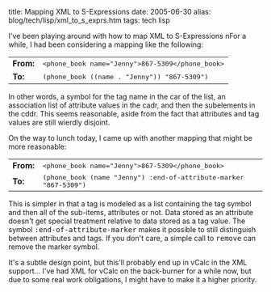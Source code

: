 title: Mapping XML to S-Expressions
date: 2005-06-30
alias: blog/tech/lisp/xml_to_s_exprs.htm
tags: tech lisp

I've been playing around with how to map XML to S-Expressions nFor a
while, I had been considering a mapping like the following:

<table border="0" cellspacing="2">
<tr><td><b>From:</b></td><td><tt>&lt;phone_book name="Jenny"&gt;867-5309&lt;/phone_book&gt;</tt></td></tr>
<tr><td><b>To:</b></td><td><tt>(phone_book ((name . "Jenny")) "867-5309")</tt></td></tr>
</table>

In other words, a symbol for the tag name in the car of the list,
an association list of attribute values in the cadr, and then the
subelements in the cddr. This seems reasonable, aside from the fact
that attributes and tag values are still wierdly disjoint.

On the way to lunch today, I came up with another mapping that might
be more reasonable:

<table border="0" cellspacing="2">
<tr><td><b>From:</b></td><td><tt>&lt;phone_book name="Jenny"&gt;867-5309&lt;/phone_book&gt;</tt></td></tr>
<tr><td><b>To:</b></td><td><tt>(phone_book (name "Jenny") :end-of-attribute-marker "867-5309")</tt></td></tr>
</table>

This is simpler in that a tag is modeled as a list containing 
the tag symbol and then all of the sub-items, attributes or not. Data
stored as an attribute doesn't get special treatment relative to 
data stored as a tag value. The symbol <tt>:end-of-attribute-marker</tt> makes
it possible to still distinguish between attributes and tags. If you
don't care, a simple call to <tt>remove</tt> can remove the marker symbol.

It's a subtle design point, but this'll probably end up in vCalc in the XML 
support... I've had XML for vCalc on the back-burner for a while now, but
due to some real work obligations, I might have to make it a higher
priority.
